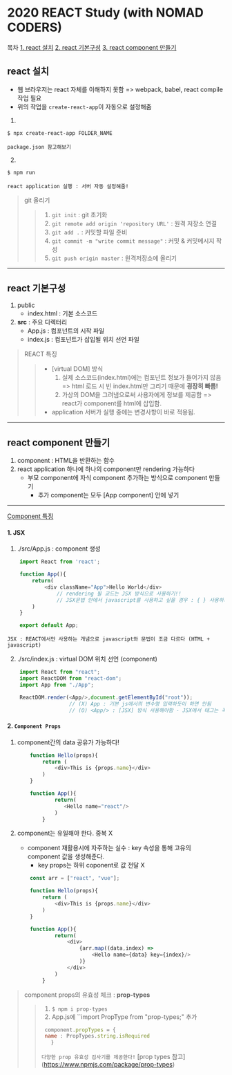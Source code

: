 # 2020 REACT Study (with NOMAD CODERS)

목차
[1. react 설치](#react-설치)
[2. react 기본구성](#react-기본구성)
[3. react component 만들기](#react-component-만들기)

## react 설치

- 웹 브라우저는 react 자체를 이해하지 못함 => webpack, babel, react compile 작업 필요
- 위의 작업을 `create-react-app`이 자동으로 설정해줌

1.

```bash
$ npx create-react-app FOLDER_NAME
```

`package.json 참고해보기`

2.

```bash
$ npm run
```

`react application 실행 : 서버 자동 설정해줌!`

> git 올리기
>   > 1.  `git init` : git 초기화
>   > 2.  `git remote add origin 'repository URL'` : 원격 저장소 연결
>   > 3.  `git add .` : 커밋할 파일 준비
>   > 4.  `git commit -m "write commit message"` : 커밋 & 커밋메시지 작성
>   > 5.  `git push origin master` : 원격저장소에 올리기

---

## react 기본구성

1. public
   - index.html : 기본 소스코드
2. **src** : 주요 디렉터리
   - App.js : 컴포넌트의 시작 파일
   - index.js : 컴포넌트가 삽입될 위치 선언 파일

> REACT 특징
>
> > - [virtual DOM] 방식
> >   1. 실제 소스코드(index.html)에는 컴포넌트 정보가 들어가지 않음 => html 로드 시 빈 index.html만 그리기 때문에 **굉장히 빠름!**
> >   2. 가상의 DOM을 그려냄으로써 사용자에게 정보를 제공함 => react가 component를 html에 삽입함.
> > - application 서버가 실행 중에는 변경사항이 바로 적용됨.

---

## react component 만들기
1. component : HTML을 반환하는 함수
2. react application 하나에 하나의 component만 rendering 가능하다
    - 부모 component에 자식 component 추가하는 방식으로 component 만들기
        - 추가 component는 모두 [App component] 안에 넣기

***
<u>Component 특징</u>

#### 1. JSX 
1. ./src/App.js : component 생성
```js
    import React from 'react';

    function App(){
        return(
            <div className="App">Hello World</div>
                // rendering 될 코드는 JSX 방식으로 사용하기!!
                // JSX문법 안에서 javascript를 사용하고 싶을 경우 : { } 사용하기
        )
    }

    export default App;
```
``JSX : REACT에서만 사용하는 개념으로 javascript와 문법이 조금 다르다 (HTML + javascript)``

2. ./src/index.js : virtual DOM 위치 선언 (component)
```js
    import React from "react";
    import ReactDOM from "react-dom";
    import App from "./App";

    ReactDOM.render(<App/>,document.getElementById("root"));
                    // (X) App : 기본 js에서의 변수명 입력하듯이 하면 안됨
                    // (O) <App/> : [JSX] 방식 사용해야함 - JSX에서 태그는 꼭 닫아야 함 </>
```

#### 2. ``Component Props`` 
1. component간의 data 공유가 가능하다! 
    ```js
        function Hello(props){
            return (
                <div>This is {props.name}</div>
            )
        }

        function App(){
                return(
                   <Hello name="react"/>
                )
            }
    ```

2. component는 유일해야 한다. 중복 X
    - component 재활용시에 자주하는 실수 : key 속성을 통해 고유의 component 값을 생성해준다.
        - key props는 하위 coponent로 값 전달 X

    ```js
        const arr = ["react", "vue"];

        function Hello(props){
            return (
                <div>This is {props.name}</div>
            )
        }

        function App(){
                return(
                    <div>
                        {arr.map((data,index) => 
                            <Hello name={data} key={index}/>
                        )}
                    </div>
                )
            }
    ```
> component props의 유효성 체크 : **prop-types**
>> 1. ``$ npm i prop-types`` 
>> 2. App.js에 ``import PropType from "prop-types;" 추가
>> ```js
>>  component.propTypes = {
>>  name : PropTypes.string.isRequired
>>    }
>> ```
>> ``다양한 prop 유효성 검사기를 제공한다!``
>> [prop types 참고] (https://www.npmjs.com/package/prop-types)

